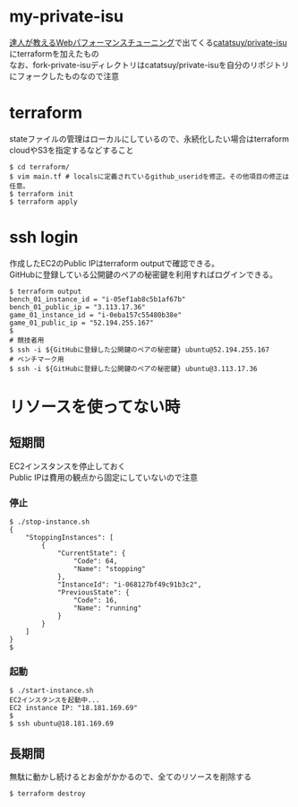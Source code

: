 # my-private-isu

[達人が教えるWebパフォーマンスチューニング](https://gihyo.jp/book/2022/978-4-297-12846-3)で出てくる[catatsuy/private-isu](https://github.com/catatsuy/private-isu)にterraformを加えたもの  
なお、fork-private-isuディレクトリはcatatsuy/private-isuを自分のリポジトリにフォークしたものなので注意

# terraform

stateファイルの管理はローカルにしているので、永続化したい場合はterraform cloudやS3を指定するなどすること

```shell
$ cd terraform/
$ vim main.tf # localsに定義されているgithub_useridを修正。その他項目の修正は任意。
$ terraform init
$ terraform apply
```

# ssh login

作成したEC2のPublic IPはterraform outputで確認できる。  
GitHubに登録している公開鍵のペアの秘密鍵を利用すればログインできる。

```shell
$ terraform output
bench_01_instance_id = "i-05ef1ab8c5b1af67b"
bench_01_public_ip = "3.113.17.36"
game_01_instance_id = "i-0eba157c55480b38e"
game_01_public_ip = "52.194.255.167"
$
# 競技者用
$ ssh -i ${GitHubに登録した公開鍵のペアの秘密鍵} ubuntu@52.194.255.167
# ベンチマーク用
$ ssh -i ${GitHubに登録した公開鍵のペアの秘密鍵} ubuntu@3.113.17.36
```

# リソースを使ってない時

## 短期間

EC2インスタンスを停止しておく  
Public IPは費用の観点から固定にしていないので注意

### 停止
```shell
$ ./stop-instance.sh 
{
    "StoppingInstances": [
        {
            "CurrentState": {
                "Code": 64,
                "Name": "stopping"
            },
            "InstanceId": "i-068127bf49c91b3c2",
            "PreviousState": {
                "Code": 16,
                "Name": "running"
            }
        }
    ]
}
$ 
```

### 起動

```shell
$ ./start-instance.sh
EC2インスタンスを起動中...
EC2 instance IP: "18.181.169.69"
$
$ ssh ubuntu@18.181.169.69
```

## 長期間

無駄に動かし続けるとお金がかかるので、全てのリソースを削除する

```shell
$ terraform destroy
```